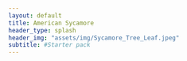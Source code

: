 ```yaml
---
layout: default
title: American Sycamore
header_type: splash
header_img: "assets/img/Sycamore_Tree_Leaf.jpeg"
subtitle: #Starter pack
---
```

